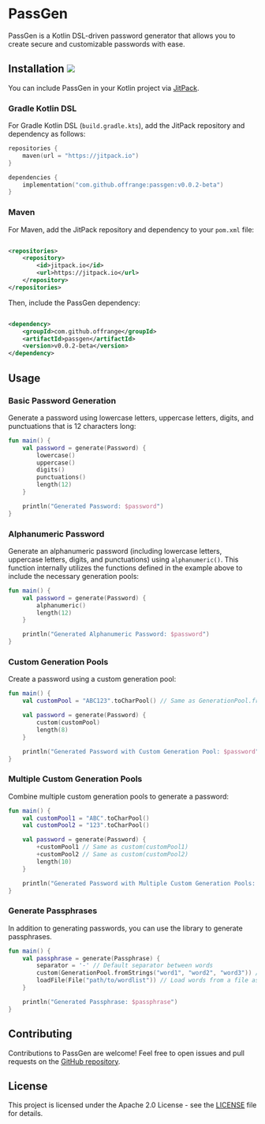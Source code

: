 # PassGen

PassGen is a Kotlin DSL-driven password generator that allows you to create secure and customizable passwords with ease.

## Installation [![](https://jitpack.io/v/OffRange/PassGen.svg)](https://jitpack.io/#OffRange/PassGen)

You can include PassGen in your Kotlin project via [JitPack](https://jitpack.io/#OffRange/PassGen).

### Gradle Kotlin DSL

For Gradle Kotlin DSL (`build.gradle.kts`), add the JitPack repository and dependency as follows:

```kotlin
repositories {
    maven(url = "https://jitpack.io")
}

dependencies {
    implementation("com.github.offrange:passgen:v0.0.2-beta")
}
```

### Maven

For Maven, add the JitPack repository and dependency to your `pom.xml` file:

```xml

<repositories>
    <repository>
        <id>jitpack.io</id>
        <url>https://jitpack.io</url>
    </repository>
</repositories>
```

Then, include the PassGen dependency:

```xml

<dependency>
    <groupId>com.github.offrange</groupId>
    <artifactId>passgen</artifactId>
    <version>v0.0.2-beta</version>
</dependency>
```

## Usage

### Basic Password Generation

Generate a password using lowercase letters, uppercase letters, digits, and punctuations that is 12 characters long:

```kotlin
fun main() {
    val password = generate(Password) {
        lowercase()
        uppercase()
        digits()
        punctuations()
        length(12)
    }

    println("Generated Password: $password")
}
```

### Alphanumeric Password

Generate an alphanumeric password (including lowercase letters, uppercase letters, digits, and punctuations)
using `alphanumeric()`. This function internally utilizes the functions defined in the example above to
include the necessary generation pools:

```kotlin
fun main() {
    val password = generate(Password) {
        alphanumeric()
        length(12)
    }

    println("Generated Alphanumeric Password: $password")
}
```

### Custom Generation Pools

Create a password using a custom generation pool:

```kotlin
fun main() {
    val customPool = "ABC123".toCharPool() // Same as GenerationPool.fromString("ABC1234")

    val password = generate(Password) {
        custom(customPool)
        length(8)
    }

    println("Generated Password with Custom Generation Pool: $password")
}
```

### Multiple Custom Generation Pools

Combine multiple custom generation pools to generate a password:

```kotlin
fun main() {
    val customPool1 = "ABC".toCharPool()
    val customPool2 = "123".toCharPool()

    val password = generate(Password) {
        +customPool1 // Same as custom(customPool1)
        +customPool2 // Same as custom(customPool2)
        length(10)
    }

    println("Generated Password with Multiple Custom Generation Pools: $password")
}
```

### Generate Passphrases

In addition to generating passwords, you can use the library to generate passphrases.

```kotlin
fun main() {
    val passphrase = generate(Passphrase) {
        separator = '-' // Default separator between words
        custom(GenerationPool.fromStrings("word1", "word2", "word3")) // Add custom words to the passphrase pool
        loadFile(File("path/to/wordlist")) // Load words from a file as entries in the passphrase pool
    }

    println("Generated Passphrase: $passphrase")
}
```

## Contributing

Contributions to PassGen are welcome! Feel free to open issues and pull requests on
the [GitHub repository](https://github.com/OffRange/PassGen).

## License

This project is licensed under the Apache 2.0 License - see the [LICENSE](LICENSE) file for details.
